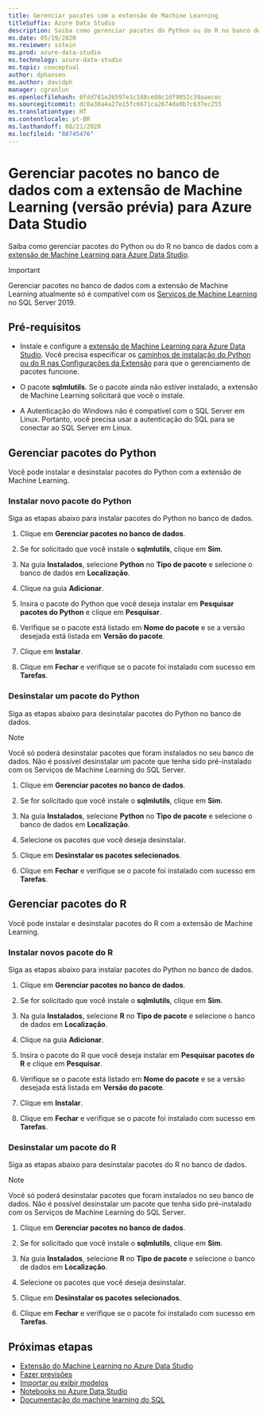 ```yaml
---
title: Gerenciar pacotes com a extensão de Machine Learning
titleSuffix: Azure Data Studio
description: Saiba como gerenciar pacotes do Python ou do R no banco de dados com a extensão de Machine Learning para Azure Data Studio.
ms.date: 05/19/2020
ms.reviewer: sstein
ms.prod: azure-data-studio
ms.technology: azure-data-studio
ms.topic: conceptual
author: dphansen
ms.author: davidph
manager: cgronlun
ms.openlocfilehash: 0fdd781e26597e1c188ce08c1df9852c39aaecec
ms.sourcegitcommit: dc8a30a4a27e15fc6671ca2674da9b7c637ec255
ms.translationtype: HT
ms.contentlocale: pt-BR
ms.lasthandoff: 08/21/2020
ms.locfileid: "88745476"
---
```

# <a name="manage-packages-in-database-with-machine-learning-extension-preview-for-azure-data-studio"></a>Gerenciar pacotes no banco de dados com a extensão de Machine Learning (versão prévia) para Azure Data Studio

Saiba como gerenciar pacotes do Python ou do R no banco de dados com a [extensão de Machine Learning para Azure Data Studio](machine-learning-extension.md).

> [!IMPORTANT]
> Gerenciar pacotes no banco de dados com a extensão de Machine Learning atualmente só é compatível com os [Serviços de Machine Learning](../machine-learning/sql-server-machine-learning-services.md) no SQL Server 2019.

## <a name="prerequisites"></a>Pré-requisitos

- Instale e configure a [extensão de Machine Learning para Azure Data Studio](machine-learning-extension.md). Você precisa especificar os [caminhos de instalação do Python ou do R nas Configurações da Extensão](machine-learning-extension.md#settings) para que o gerenciamento de pacotes funcione.

- O pacote **sqlmlutils**. Se o pacote ainda não estiver instalado, a extensão de Machine Learning solicitará que você o instale.

- A Autenticação do Windows não é compatível com o SQL Server em Linux. Portanto, você precisa usar a autenticação do SQL para se conectar ao SQL Server em Linux.

## <a name="manage-python-packages"></a>Gerenciar pacotes do Python

Você pode instalar e desinstalar pacotes do Python com a extensão de Machine Learning.

### <a name="install-new-python-package"></a>Instalar novo pacote do Python

Siga as etapas abaixo para instalar pacotes do Python no banco de dados.

1. Clique em **Gerenciar pacotes no banco de dados**.

1. Se for solicitado que você instale o **sqlmlutils**, clique em **Sim**.

1. Na guia **Instalados**, selecione **Python** no **Tipo de pacote** e selecione o banco de dados em **Localização**.

1. Clique na guia **Adicionar**.

1. Insira o pacote do Python que você deseja instalar em **Pesquisar pacotes do Python** e clique em **Pesquisar**.

1. Verifique se o pacote está listado em **Nome do pacote** e se a versão desejada está listada em **Versão do pacote**.

1. Clique em **Instalar**.

1. Clique em **Fechar** e verifique se o pacote foi instalado com sucesso em **Tarefas**.

### <a name="uninstall-a-python-package"></a>Desinstalar um pacote do Python

Siga as etapas abaixo para desinstalar pacotes do Python no banco de dados.

> [!NOTE]
> Você só poderá desinstalar pacotes que foram instalados no seu banco de dados. Não é possível desinstalar um pacote que tenha sido pré-instalado com os Serviços de Machine Learning do SQL Server.

1. Clique em **Gerenciar pacotes no banco de dados**.

1. Se for solicitado que você instale o **sqlmlutils**, clique em **Sim**.

1. Na guia **Instalados**, selecione **Python** no **Tipo de pacote** e selecione o banco de dados em **Localização**.

1. Selecione os pacotes que você deseja desinstalar.

1. Clique em **Desinstalar os pacotes selecionados**.

1. Clique em **Fechar** e verifique se o pacote foi instalado com sucesso em **Tarefas**.

## <a name="manage-r-packages"></a>Gerenciar pacotes do R

Você pode instalar e desinstalar pacotes do R com a extensão de Machine Learning.

### <a name="install-new-r-package"></a>Instalar novos pacote do R

Siga as etapas abaixo para instalar pacotes do Python no banco de dados.

1. Clique em **Gerenciar pacotes no banco de dados**.

1. Se for solicitado que você instale o **sqlmlutils**, clique em **Sim**.

1. Na guia **Instalados**, selecione **R** no **Tipo de pacote** e selecione o banco de dados em **Localização**.

1. Clique na guia **Adicionar**.

1. Insira o pacote do R que você deseja instalar em **Pesquisar pacotes do R** e clique em **Pesquisar**.

1. Verifique se o pacote está listado em **Nome do pacote** e se a versão desejada está listada em **Versão do pacote**.

1. Clique em **Instalar**.

1. Clique em **Fechar** e verifique se o pacote foi instalado com sucesso em **Tarefas**.

### <a name="uninstall-an-r-package"></a>Desinstalar um pacote do R

Siga as etapas abaixo para desinstalar pacotes do R no banco de dados.

> [!NOTE]
> Você só poderá desinstalar pacotes que foram instalados no seu banco de dados. Não é possível desinstalar um pacote que tenha sido pré-instalado com os Serviços de Machine Learning do SQL Server.

1. Clique em **Gerenciar pacotes no banco de dados**.

1. Se for solicitado que você instale o **sqlmlutils**, clique em **Sim**.

1. Na guia **Instalados**, selecione **R** no **Tipo de pacote** e selecione o banco de dados em **Localização**.

1. Selecione os pacotes que você deseja desinstalar.

1. Clique em **Desinstalar os pacotes selecionados**.

1. Clique em **Fechar** e verifique se o pacote foi instalado com sucesso em **Tarefas**.

## <a name="next-steps"></a>Próximas etapas

- [Extensão do Machine Learning no Azure Data Studio](machine-learning-extension.md)
- [Fazer previsões](machine-learning-extension-predictions.md)
- [Importar ou exibir modelos](machine-learning-extension-import-view-models.md)
- [Notebooks no Azure Data Studio](notebooks-guidance.md)
- [Documentação do machine learning do SQL](../machine-learning/index.yml)
